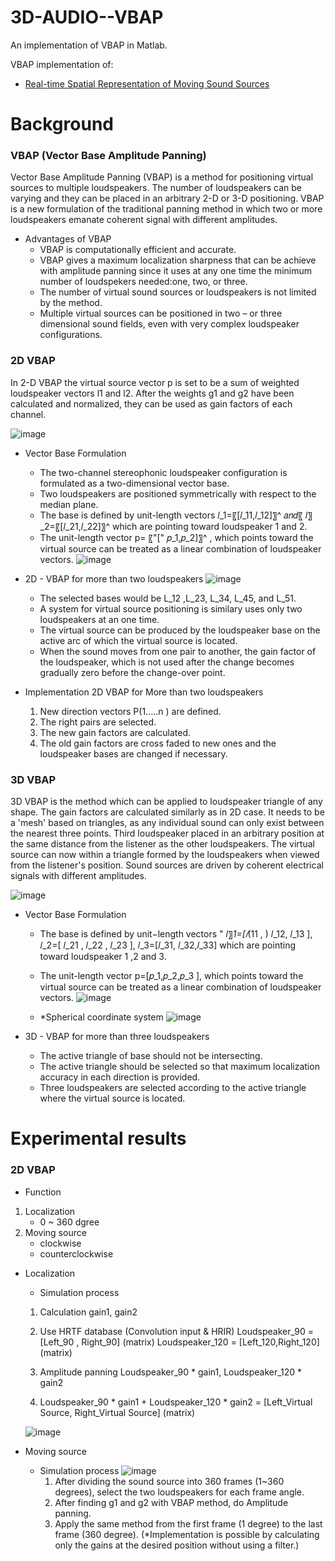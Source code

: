 # 3D-AUDIO--VBAP

An implementation of VBAP in Matlab.

VBAP implementation of:

* [Real-time Spatial Representation of Moving Sound Sources][research]

[research]: http://lib.tkk.fi/Diss/2001/isbn9512255324/article1.pdf

# Background

### VBAP (Vector Base Amplitude Panning)
Vector Base Amplitude Panning (VBAP) is a method for positioning virtual sources to multiple loudspeakers. The number of loudspeakers can be varying and they can be placed in an arbitrary 2-D or 3-D positioning. VBAP is a new formulation of the traditional panning method in which two or more loudspeakers emanate coherent signal with different amplitudes.

* Advantages of VBAP
  * VBAP is computationally efficient and accurate.
  * VBAP gives a maximum localization sharpness that can be achieve with amplitude panning since it uses at any one time the minimum number of loudspekers needed:one, two, or three.
  * The number of virtual sound sources or loudspeakers is not limited by the method.
  * Multiple virtual sources can be positioned in two – or three dimensional sound fields, even with very complex loudspeaker configurations.


### 2D VBAP
In 2-D VBAP the virtual source vector p is set to be a sum of weighted loudspeaker vectors l1 and l2.
After the weights g1 and g2 have been calculated and normalized, they can be used as gain factors of each channel.

![image](https://user-images.githubusercontent.com/86009768/137612970-bb925a34-1567-4b69-9a46-592ba8600b88.png)

* Vector Base Formulation
  * The two-channel stereophonic loudspeaker configuration is formulated as a two-dimensional vector base.
  * Two loudspeakers are positioned symmetrically with respect to the median plane.
  * The base is defined by unit-length vectors 𝑙_1=〖[𝑙_11,𝑙_12]〗^  𝑎𝑛𝑑〖 𝑙〗_2=〖[𝑙_21,𝑙_22]〗^ which are pointing toward loudspeaker 1 and 2.
  * The unit-length vector p= 〖"[" 𝑝_1,𝑝_2]〗^ , which points toward the virtual source can be treated as a linear combination of loudspeaker vectors.
  ![image](https://user-images.githubusercontent.com/86009768/137613277-687545f7-957d-4d64-8fc6-54ae46394fb6.png)

* 2D - VBAP for more than two loudspeakers
  ![image](https://user-images.githubusercontent.com/86009768/137613484-da645842-6a35-49fd-8ed6-f4f7f431739d.png)
  * The selected bases would be L_12 ,L_23, L_34, L_45, and L_51.
  * A system for virtual source positioning  is similary uses only two loudspeakers at an one time.
  * The virtual source can be produced by the loudspeaker base on the active arc of which the virtual source is located. 
  * When the sound moves from one pair to another, the gain factor of the loudspeaker, which is not used after the change becomes gradually zero before the change-over point.

* Implementation 2D VBAP for More than two loudspeakers
 
	 1. New direction vectors P(1.....n ) are defined. 
	 2. The right pairs are selected. 
	 3. The new gain factors are calculated. 
	 4. The old gain factors are cross faded to new ones and the loudspeaker bases are changed if necessary.

### 3D VBAP
3D VBAP is the method which can be applied to loudspeaker triangle of any shape. 
The gain factors are calculated similarly as in 2D case.
It needs to be a 'mesh' based on triangles, as any individual sound can only exist between the nearest three points. 
Third loudspeaker placed in an arbitrary position at the same distance from the listener as the other loudspeakers.
The virtual source can now within a triangle formed by the loudspeakers when viewed from the listener's position.
Sound sources are driven by coherent electrical signals with different amplitudes.

![image](https://user-images.githubusercontent.com/86009768/137615835-ba9c554b-95fd-46a8-86c8-efbd51e4ade0.png)

* Vector Base Formulation
  * The base is defined by unit−length vectors "  𝑙〗_1=[𝑙_(11 , ) 𝑙_12, 𝑙_13  ], 𝑙_2=[ 𝑙_21  , 𝑙_22  , 𝑙_23  ], 𝑙_3=[𝑙_31, 𝑙_32,𝑙_33]  which are pointing toward loudspeaker 1 ,2 and 3.
  * The unit-length vector p=[𝑝_1,𝑝_2,𝑝_3 ],  which points toward the virtual source can be treated as a linear combination of loudspeaker vectors.
    ![image](https://user-images.githubusercontent.com/86009768/137616615-7649c953-b2a9-4e6e-bf1d-e3e454b02f0a.png)	
 
  * *Spherical coordinate system
    ![image](https://user-images.githubusercontent.com/86009768/137617364-c8d18dd8-2944-445d-bff4-f946060bc0d6.png)

* 3D - VBAP for more than three loudspeakers
  * The active triangle of base should not be intersecting.
  * The active triangle should be selected so that maximum localization accuracy in each direction is provided. 
  * Three loudspeakers are selected according to the active triangle where the virtual source is located.



# Experimental results

### 2D VBAP

* Function
1. Localization
   - 0 ~ 360 dgree
2. Moving source
   - clockwise
   - counterclockwise 

  * Localization 
    * Simulation process
    1. Calculation gain1, gain2

    2. Use HRTF database (Convolution input & HRIR)
       Loudspeaker_90 = [Left_90 , Right_90] (matrix) 
       Loudspeaker_120 = [Left_120,Right_120] (matrix) 
    
    3. Amplitude panning
      Loudspeaker_90 * gain1,
      Loudspeaker_120 * gain2

    4. Loudspeaker_90 * gain1 +  Loudspeaker_120 * gain2 = [Left_Virtual Source, Right_Virtual Source] (matrix) 

     ![image](https://user-images.githubusercontent.com/86009768/137618065-481b163f-7ec1-467e-819c-9d6841be4573.png)
    
  * Moving source 
    * Simulation process
      ![image](https://user-images.githubusercontent.com/86009768/137618600-8f4534cf-54e7-4ead-be2b-4855594b7542.png)
      1. After dividing the sound source into 360 frames (1~360 degrees), select the two loudspeakers for each frame angle.
      2. After finding g1 and g2 with VBAP method, do Amplitude panning.
      3. Apply the same method from the first frame (1 degree) to the last frame (360 degree).
      (*Implementation is possible by calculating only the gains at the desired position without using a filter.)
    
